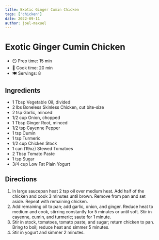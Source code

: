 ```yaml
---
title: Exotic Ginger Cumin Chicken
tags: ['chicken']
date: 2022-09-11
author: joel-maxuel
---
```


# Exotic Ginger Cumin Chicken


- ⏲️ Prep time: 15 min
- 🍳 Cook time: 20 min
- 🍽️ Servings: 8

## Ingredients

- 1 Tbsp Vegetable Oil, divided
- 2 lbs Boneless Skinless Chicken, cut bite-size
- 2 tsp Garlic, minced
- 1/2 cup Onion, chopped
- 1 Tbsp Ginger Root, minced
- 1/2 tsp Cayenne Pepper
- 1 tsp Cumin
- 1 tsp Turmeric
- 1/2 cup Chicken Stock
- 1 can (19oz) Stewed Tomatoes
- 2 Tbsp Tomato Paste
- 1 tsp Sugar
- 3/4 cup Low Fat Plain Yogurt

## Directions

1. In large saucepan heat 2 tsp oil over medium heat.  Add half of the chicken and cook 3 minutes until brown. Remove from pan and set aside. Repeat with remaining chicken.
2. Add remaining oil to pan; add garlic, onion, and ginger. Reduce heat to medium and cook, stirring constantly for 5 minutes or until soft.  Stir in cayenne, cumin, and turmeric; saute for 1 minute.
3. Stir in stock, tomatoes, tomato paste, and sugar; return chicken to pan. Bring to boil; reduce heat and simmer 5 minutes.
4.  Stir in yogurt and simmer 2 minutes.
